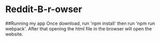 # Reddit-B-r-owser

##Running my app
Once download, run 'npm install' then run 'npm run webpack'. After that opening the html file in the browser will open the website. 
